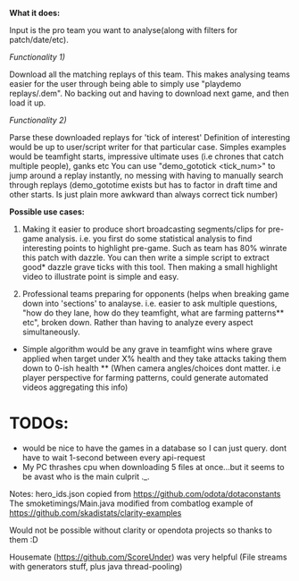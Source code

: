 **What it does:**

Input is the pro team you want to analyse(along with filters for patch/date/etc).

*Functionality 1)*

Download all the matching replays of this team.
This makes analysing teams easier for the user through being able to simply use "playdemo replays/<match-id>.dem".
No backing out and having to download next game, and then load it up.

*Functionality 2)*

Parse these downloaded replays for 'tick of interest'
Definition of interesting would be up to user/script writer for that particular case.
Simples examples would be teamfight starts, impressive ultimate uses (i.e chrones that catch multiple people), ganks etc
You can use "demo_gototick <tick_num>" to jump around a replay instantly, no messing with having to manually search through replays
(demo_gototime exists but has to factor in draft time and other starts. Is just plain more awkward than always correct tick number)


**Possible use cases:**

1) Making it easier to produce short broadcasting segments/clips for pre-game analysis.
i.e. you first do some statistical analysis to find interesting points to highlight pre-game. Such as team has 80% winrate this patch with dazzle.
You can then write a simple script to extract good* dazzle grave ticks with this tool. Then making a small highlight video to illustrate point is simple and easy.

2) Professional teams preparing for opponents (helps when breaking game down into 'sections' to analayse. i.e. easier to ask multiple
questions, "how do they lane, how do they teamfight, what are farming patterns** etc",
 broken down. Rather than having to analyze every aspect simultaneously.



* Simple algorithm would be any grave in teamfight wins where grave applied when target under X% health and they take attacks taking them down to 0-ish health
** (When camera angles/choices dont matter. i.e player perspective for farming patterns, could generate automated videos aggregating this info)

# TODOs:
- would be nice to have the games in a database so I can just query. dont have to wait 1-second between every api-request
- My PC thrashes cpu when downloading 5 files at once...but it seems to be avast who is the main culprit ._.

Notes:
hero_ids.json copied from https://github.com/odota/dotaconstants
The smoketimings/Main.java modified from combatlog example of https://github.com/skadistats/clarity-examples

Would not be possible without clarity or opendota projects so thanks to them :D

Housemate (https://github.com/ScoreUnder) was very helpful (File streams with generators stuff, plus java thread-pooling)
